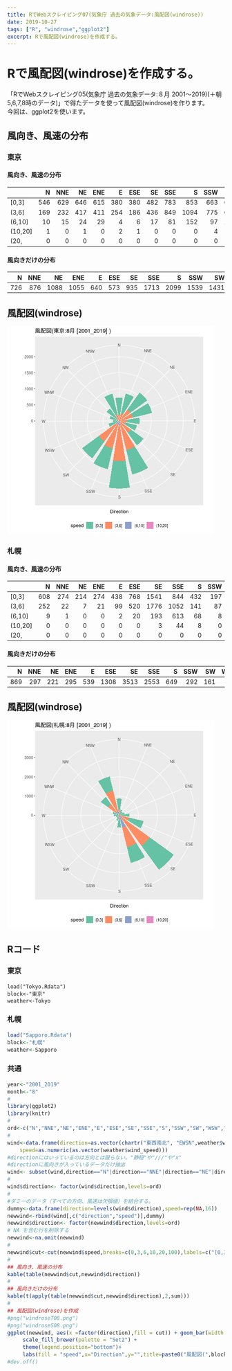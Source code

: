 ```yaml
---
title: RでWebスクレイピング07(気象庁 過去の気象データ:風配図(windrose))
date: 2019-10-27
tags: ["R", "windrose","ggplot2"]
excerpt: Rで風配図(windrose)を作成する。
---
```


# Rで風配図(windrose)を作成する。

「RでWebスクレイピング05(気象庁 過去の気象データ:８月 2001〜2019)(＋朝5,6,7,8時のデータ)」で得たデータを使って風配図(windrose)を作ります。  
今回は、ggplot2を使います。  

## 風向き、風速の分布

### 東京

#### 風向き、風速の分布

|        |   N| NNE|  NE| ENE|   E| ESE|  SE| SSE|    S| SSW|  SW| WSW|   W| WNW|  NW| NNW|
|:-------|---:|---:|---:|---:|---:|---:|---:|---:|----:|---:|---:|---:|---:|---:|---:|---:|
|[0,3]   | 546| 629| 646| 615| 380| 380| 482| 783|  853| 663| 652| 295| 180| 266| 365| 659|
|(3,6]   | 169| 232| 417| 411| 254| 186| 436| 849| 1094| 775| 662|  49|  11|  39|  83| 199|
|(6,10]  |  10|  15|  24|  29|   4|   6|  17|  81|  152|  97| 110|   0|   1|   3|  34|  16|
|(10,20] |   1|   0|   1|   0|   2|   1|   0|   0|    0|   4|   7|   0|   1|   0|   0|   0|
|(20,    |   0|   0|   0|   0|   0|   0|   0|   0|    0|   0|   0|   0|   0|   0|   0|   0|

#### 風向きだけの分布

|   N| NNE|   NE|  ENE|   E| ESE|  SE|  SSE|    S|  SSW|   SW| WSW|   W| WNW|  NW| NNW|
|---:|---:|----:|----:|---:|---:|---:|----:|----:|----:|----:|---:|---:|---:|---:|---:|
| 726| 876| 1088| 1055| 640| 573| 935| 1713| 2099| 1539| 1431| 344| 193| 308| 482| 874|

## 風配図(windrose)

![windroseT08](images/windroseT08.png)

### 札幌

#### 風向き、風速の分布

|        |   N| NNE|  NE| ENE|   E| ESE|   SE|  SSE|   S| SSW|  SW| WSW|   W| WNW|  NW|  NNW|
|:-------|---:|---:|---:|---:|---:|---:|----:|----:|---:|---:|---:|---:|---:|---:|---:|----:|
|[0,3]   | 608| 274| 214| 274| 438| 768| 1541|  844| 432| 197| 125| 149| 248| 305| 463|  754|
|(3,6]   | 252|  22|   7|  21|  99| 520| 1776| 1052| 141|  87|  34|  32|  29|  39| 503| 1104|
|(6,10]  |   9|   1|   0|   0|   2|  20|  193|  613|  68|   8|   2|   6|   3|   6| 208|  216|
|(10,20] |   0|   0|   0|   0|   0|   0|    3|   44|   8|   0|   0|   0|   0|   0|   3|    6|
|(20,    |   0|   0|   0|   0|   0|   0|    0|    0|   0|   0|   0|   0|   0|   0|   0|    0|

#### 風向きだけの分布

|   N| NNE|  NE| ENE|   E|  ESE|   SE|  SSE|   S| SSW|  SW| WSW|   W| WNW|   NW|  NNW|
|---:|---:|---:|---:|---:|----:|----:|----:|---:|---:|---:|---:|---:|---:|----:|----:|
| 869| 297| 221| 295| 539| 1308| 3513| 2553| 649| 292| 161| 187| 280| 350| 1177| 2080|

## 風配図(windrose)

![windroseS08](images/windroseS08.png)

## Rコード

### 東京

```P
load("Tokyo.Rdata")
block<-"東京"
weather<-Tokyo
```

### 札幌

```R
load("Sapporo.Rdata")
block<-"札幌"
weather<-Sapporo
```

### 共通

```R
year<-"2001_2019"
month<-"8"
#
library(ggplot2)
library(knitr)
#
ord<-c("N","NNE","NE","ENE","E","ESE","SE","SSE","S","SSW","SW","WSW","W","WNW","NW","NNW")
#
wind<-data.frame(direction=as.vector(chartr("東西南北", "EWSN",weather$wind_direction)),
	speed=as.numeric(as.vector(weather$wind_speed)))
#directionにはいっているのは方向とは限らない。"静穏"や"///"や"x"
#directionに風向きが入っているデータだけ抽出
wind<- subset(wind,direction=="N"|direction=="NNE"|direction=="NE"|direction=="ENE"|direction=="E"|direction=="ESE"|direction=="SE"|direction=="SSE"|direction=="S"|direction=="SSW"|direction=="SW"|direction=="WSW"|direction=="W"|direction=="WNW"|direction=="NW"|direction=="NNW")
#
wind$direction<- factor(wind$direction,levels=ord)
#
#ダミーのデータ（すべての方向、風速は欠損値）を結合する。
dummy<-data.frame(direction=levels(wind$direction),speed=rep(NA,16))
newwind<-rbind(wind[,c("direction","speed")],dummy)
newwind$direction<- factor(newwind$direction,levels=ord)
# NA を含む行を削除する
newwind<-na.omit(newwind)
#
newwind$cut<-cut(newwind$speed,breaks=c(0,3,6,10,20,100),labels=c("[0,3]","(3,6]","(6,10]","(10,20]" ,"(20,  ") ,right =TRUE, include.lowest = TRUE) 
#
## 風向き、風速の分布
kable(table(newwind$cut,newwind$direction))
#
## 風向きだけの分布
kable(t(apply(table(newwind$cut,newwind$direction),2,sum)))
#
## 風配図(windrose)を作成
#png("windroseT08.png")
#png("windroseS08.png")
ggplot(newwind, aes(x =factor(direction),fill = cut)) + geom_bar(width =0.8) + coord_polar(theta = "x",start = -0.2) + 
     scale_fill_brewer(palette = "Set2") +
     theme(legend.position="bottom")+
     labs(fill = "speed",x="Direction",y="",title=paste0("風配図(",block,":",month,"月 [",year,"] )"))
#dev.off()
```